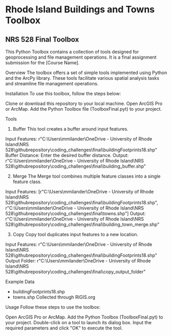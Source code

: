 # Rhode Island Buildings and Towns Toolbox
## NRS 528 Final Toolbox 

This Python Toolbox contains a collection of tools designed for geoprocessing and file management operations. It is a final assignment submission for the [Course Name].

Overview
The toolbox offers a set of simple tools implemented using Python and the ArcPy library. These tools facilitate various spatial analysis tasks and streamline file management operations.

Installation
To use this toolbox, follow the steps below:

Clone or download this repository to your local machine.
Open ArcGIS Pro or ArcMap.
Add the Python Toolbox file (ToolboxFinal.pyt) to your project.

Tools
1. Buffer
This tool creates a buffer around input features.

Input Features: r"C:\Users\mmilander\OneDrive - University of Rhode Island\NRS 528\githubrepository\coding_challenges\final\buildingFootprints18.shp"
Buffer Distance: Enter the desired buffer distance.
Output: r"C:\Users\mmilander\OneDrive - University of Rhode Island\NRS 528\githubrepository\coding_challenges\final\building_buffer.shp"

2. Merge
The Merge tool combines multiple feature classes into a single feature class.

Input Features: [r"C:\Users\mmilander\OneDrive - University of Rhode Island\NRS 528\githubrepository\coding_challenges\final\buildingFootprints18.shp", r"C:\Users\mmilander\OneDrive - University of Rhode Island\NRS 528\githubrepository\coding_challenges\final\towns.shp"]
Output: r"C:\Users\mmilander\OneDrive - University of Rhode Island\NRS 528\githubrepository\coding_challenges\final\building_town_merge.shp"

3. Copy
Copy tool duplicates input features to a new location.

Input Features: r"C:\Users\mmilander\OneDrive - University of Rhode Island\NRS 528\githubrepository\coding_challenges\final\buildingFootprints18.shp"
Output Folder: r"C:\Users\mmilander\OneDrive - University of Rhode Island\NRS 528\githubrepository\coding_challenges\final\copy_output_folder"


Example Data
- buildingFootprints18.shp
- towns.shp
Collected through RIGIS.org


Usage
Follow these steps to use the toolbox:

Open ArcGIS Pro or ArcMap.
Add the Python Toolbox (ToolboxFinal.pyt) to your project.
Double-click on a tool to launch its dialog box.
Input the required parameters and click "OK" to execute the tool.
